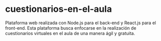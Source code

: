 # cuestionarios-en-el-aula

Plataforma web realizada con Node.js para el back-end y React.js para el front-end. Esta plataforma busca enfocarse
en la realización de cuestionarios virtuales en el aula de una manera ágil y gratuita.
